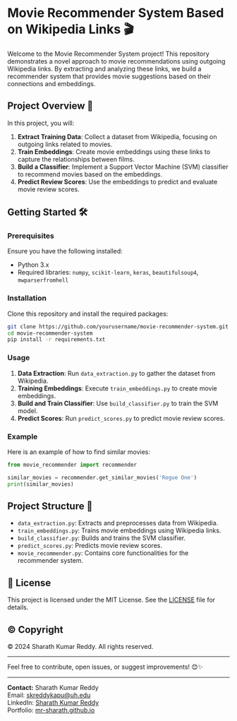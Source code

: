 
# Movie Recommender System Based on Wikipedia Links 🎬

Welcome to the Movie Recommender System project! This repository demonstrates a novel approach to movie recommendations using outgoing Wikipedia links. By extracting and analyzing these links, we build a recommender system that provides movie suggestions based on their connections and embeddings.

## Project Overview 🚀

In this project, you will:

1. **Extract Training Data**: Collect a dataset from Wikipedia, focusing on outgoing links related to movies.
2. **Train Embeddings**: Create movie embeddings using these links to capture the relationships between films.
3. **Build a Classifier**: Implement a Support Vector Machine (SVM) classifier to recommend movies based on the embeddings.
4. **Predict Review Scores**: Use the embeddings to predict and evaluate movie review scores.

## Getting Started 🛠️

### Prerequisites

Ensure you have the following installed:

- Python 3.x
- Required libraries: `numpy`, `scikit-learn`, `keras`, `beautifulsoup4`, `mwparserfromhell`

### Installation

Clone this repository and install the required packages:

```bash
git clone https://github.com/yourusername/movie-recommender-system.git
cd movie-recommender-system
pip install -r requirements.txt
```

### Usage

1. **Data Extraction**: Run `data_extraction.py` to gather the dataset from Wikipedia.
2. **Training Embeddings**: Execute `train_embeddings.py` to create movie embeddings.
3. **Build and Train Classifier**: Use `build_classifier.py` to train the SVM model.
4. **Predict Scores**: Run `predict_scores.py` to predict movie review scores.

### Example

Here is an example of how to find similar movies:

```python
from movie_recommender import recommender

similar_movies = recommender.get_similar_movies('Rogue One')
print(similar_movies)
```

## Project Structure 📁

- `data_extraction.py`: Extracts and preprocesses data from Wikipedia.
- `train_embeddings.py`: Trains movie embeddings using Wikipedia links.
- `build_classifier.py`: Builds and trains the SVM classifier.
- `predict_scores.py`: Predicts movie review scores.
- `movie_recommender.py`: Contains core functionalities for the recommender system.

## 📜 License

This project is licensed under the MIT License. See the [LICENSE](LICENSE) file for details.

## ©️ Copyright

© 2024 Sharath Kumar Reddy. All rights reserved.

---

Feel free to contribute, open issues, or suggest improvements! 😊✨

---

**Contact:**
Sharath Kumar Reddy  
Email: skreddykapu@uh.edu  
LinkedIn: [Sharath Kumar Reddy](https://linkedin.com/in/sharath-kumar-reddy)  
Portfolio: [mr-sharath.github.io](https://mr-sharath.github.io)
